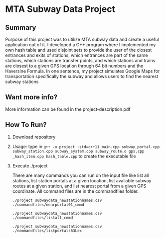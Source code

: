 # MTA Subway Data Project 

## Summary 
Purpose of this project was to utilize MTA subway data and create a useful application out of it. I developed a C++ program where I implemented my own hash table and used disjoint sets to provide the user of the closest entrances and exits of stations, which entrances are part of the same stations, which stations are transfer points, and which stations and trains are closest to a given GPS location through 64 bit numbers and the Haversine Formula. In one sentence, my project simulates Google Maps for transportation specifically the subway and allows users to find the nearest subway stations

## Want more info?
More information can be found in the project-description.pdf

## How To Run?
1. Download repository
2. Usage: type in `g++ -o project -std=c++11 main.cpp subway_portal.cpp subway_station.cpp subway_system.cpp subway_route.o gps.cpp _hash_item.cpp hash_table.cpp` to create the executable file
3. Execute ./project 

	There are many commands you can run on the input file like list all stations, list station portals at a given location, list available subway routes at a given station, and list nearest portal from a given GPS coordinate. All command files are in the commandfiles folder.

	```./project subwaydata_newstationnames.csv ./commandfiles/nearportal01_cmmd```

	```./project subwaydata_newstationnames.csv ./commandfiles/listall_cmmd```

	```./project subwaydata_newstationnames.csv ./commandfiles/listportals63Lex```